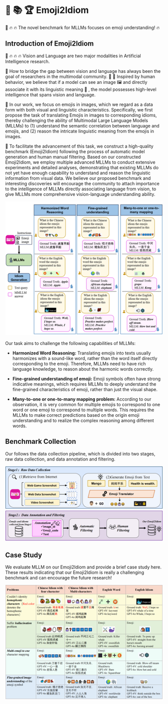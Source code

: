# 🧐 📚 🏆 Emoji2Idiom 
🤗 🔥 🔥 The novel benchmark for MLLMs focuses on emoji understanding! 🔥

## Introduction of Emoji2Idiom
🤗 🔥 🔥 🔥 Vision and Language are two major modalities in Artificial Intelligence research.

🤔 How to bridge the gap between vision and language has always been the goal of researchers in the multimodal community.
🌟 🌟 Inspired by human behavior, we believe that if a model can see an image 🖼 and directly associate it with its linguistic meaning 📄 , the model possesses high-level intelligence that spans vision and language.


💯 In our work, we focus on emojis in images, which we regard as a data form with both visual and linguistic characteristics. 
Specifically, we first propose the task of translating Emojis in images to corresponding idioms, thereby challenging the ability of Multimodal Large Language Models (MLLMs) to (1) understand the semantic correlation between language and emojis, and (2) reason the intricate linguistic meaning from the emojis in images.


💯 To facilitate the advancement of this task, we construct a high-quality benchmark (Emoji2Idiom) following the process of automatic model generation and human manual filtering. 
Based on our constructed Emoji2Idiom, we employ multiple advanced MLLMs to conduct extensive experiments and detailed analyses, demonstrating that existing MLLMs do not yet have enough capability to understand and reason the linguistic information from visual data.
We believe our proposed benchmark and interesting discoveries will encourage the community to attach importance to the intelligence of MLLMs directly associating language from vision, to give MLLMs more comprehensive vision-language understanding ability.

![Illustration of Emoji2Idiom](/Images/Introduction.png "Illustration of Emoji2Idiom")

Our task aims to challenge the following capabilities of MLLMs:

- **Harmonized Word Reasoning:**
Translating emojis into texts usually harmonizes with a sound-like word, rather than the word itself directly corresponding to the emoji. Therefore, MLLMs need to have rich language knowledge, to reason about the harmonic words correctly.

- **Fine-grained understanding of emoji:** Emoji symbols often have strong indicative meanings, which requires MLLMs to deeply understand the fine-grained characteristics of emoji, rather than just the visual shape.

- **Many-to-one or one-to-many mapping problem:** According to our observation, it is very common for multiple emojis to correspond to one word or one emoji to correspond to multiple words. This requires the MLLMs to make correct predictions based on the origin emoji understanding and to realize the complex reasoning among different words.

## Benchmark Collection
Our follows the data collection pipeline, which is divided into two stages, raw data collection, and data annotation and filtering.

![pipeline](/Images/pipe.png "pipeline")

## Case Study
We evaluate MLLM on our Emoji2Idiom and provide a brief case study here. These results indicating that our Emoji2Idiom is really a challenging benchmark and can encourage the future research!

![casestudy](/Images/caase.png "casestudy")
